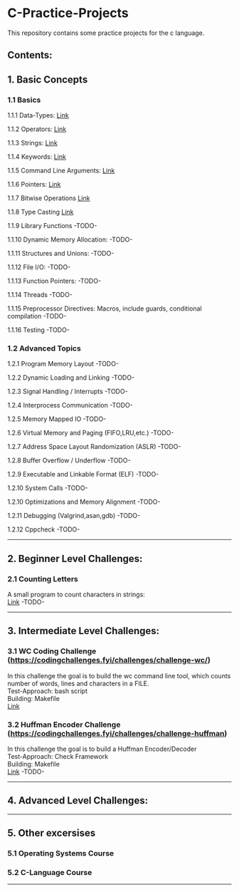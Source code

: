 # C-Practice-Projects

This repository contains some practice projects for the c language. 

## Contents:

## 1. Basic Concepts 

### 1.1 Basics 
1.1.1 Data-Types:
[Link](/Basic-Concepts/Basics/Data-Types/)  

1.1.2 Operators:
[Link](/Basic-Concepts/Basics/Operators/) 

1.1.3 Strings:
[Link](/Basic-Concepts/Basics/Strings)  

1.1.4 Keywords:
[Link](/Basic-Concepts/Basics/Keywords)  

1.1.5 Command Line Arguments:
[Link](/Basic-Concepts/Basics/Command-Line-Arguments/)

1.1.6 Pointers:
[Link](/Basic-Concepts/Basics/Pointers)  

1.1.7 Bitwise Operations
[Link](/Basic-Concepts/Basics/Bitwise-Operations)  

1.1.8 Type Casting
[Link](/Basic-Concepts/Basics/Type-Casting/)  

1.1.9 Library Functions
-TODO-

1.1.10 Dynamic Memory Allocation:
-TODO-

1.1.11 Structures and Unions:
-TODO-

1.1.12 File I/O:
-TODO-

1.1.13 Function Pointers:
-TODO-

1.1.14 Threads
-TODO-

1.1.15 Preprocessor Directives: Macros, include guards, conditional compilation
-TODO-

1.1.16 Testing
-TODO-  



### 1.2 Advanced Topics  

1.2.1 Program Memory Layout -TODO-  

1.2.2 Dynamic Loading and Linking -TODO-  

1.2.3 Signal Handling / Interrupts -TODO-  

1.2.4 Interprocess Communication -TODO-  

1.2.5 Memory Mapped IO -TODO-  

1.2.6 Virtual Memory and Paging (FIFO,LRU,etc.) -TODO-  

1.2.7 Address Space Layout Randomization (ASLR) -TODO-  

1.2.8 Buffer Overflow / Underflow -TODO-  

1.2.9 Executable and Linkable Format (ELF) -TODO-  

1.2.10 System Calls -TODO-  

1.2.10 Optimizations and Memory Alignment -TODO-  

1.2.11 Debugging (Valgrind,asan,gdb) -TODO-  

1.2.12 Cppcheck -TODO-  


---

## 2. Beginner Level Challenges:

### 2.1 Counting Letters
A small program to count characters in strings:  
[Link](/Beginner-Level/Counting-Letters/)
-TODO-

---

## 3. Intermediate Level Challenges:

### 3.1 WC Coding Challenge (https://codingchallenges.fyi/challenges/challenge-wc/)
In this challenge the goal is to build the wc command line tool, which counts number of words, lines and characters in a FILE.  
Test-Approach: bash script  
Building: Makefile  
[Link](/Intermediate-Level/WC-Challenge/)  

### 3.2 Huffman Encoder Challenge (https://codingchallenges.fyi/challenges/challenge-huffman)
In this challenge the goal is to build a Huffman Encoder/Decoder  
Test-Approach: Check Framework  
Building: Makefile  
[Link](/Intermediate-Level/Huffman-Encoder-Challenge/)
-TODO-

---

## 4. Advanced Level Challenges:

---

## 5. Other excersises

### 5.1 Operating Systems Course

### 5.2 C-Language Course
---
